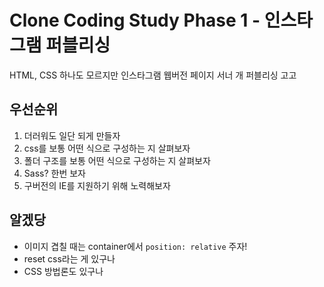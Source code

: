 # Clone Coding Study Phase 1 - 인스타그램 퍼블리싱
HTML, CSS 하나도 모르지만 인스타그램 웹버전 페이지 서너 개 퍼블리싱 고고

## 우선순위
1. 더러워도 일단 되게 만들자
2. css를 보통 어떤 식으로 구성하는 지 살펴보자
3. 폴더 구조를 보통 어떤 식으로 구성하는 지 살펴보자
4. Sass? 한번 보자
5. 구버전의 IE를 지원하기 위해 노력해보자

## 알겠당
- 이미지 겹칠 때는 container에서 `position: relative` 주자!
- reset css라는 게 있구나
- CSS 방법론도 있구나
